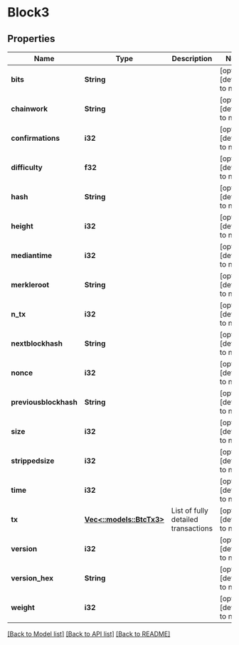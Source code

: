 # Block3

## Properties
Name | Type | Description | Notes
------------ | ------------- | ------------- | -------------
**bits** | **String** |  | [optional] [default to null]
**chainwork** | **String** |  | [optional] [default to null]
**confirmations** | **i32** |  | [optional] [default to null]
**difficulty** | **f32** |  | [optional] [default to null]
**hash** | **String** |  | [optional] [default to null]
**height** | **i32** |  | [optional] [default to null]
**mediantime** | **i32** |  | [optional] [default to null]
**merkleroot** | **String** |  | [optional] [default to null]
**n_tx** | **i32** |  | [optional] [default to null]
**nextblockhash** | **String** |  | [optional] [default to null]
**nonce** | **i32** |  | [optional] [default to null]
**previousblockhash** | **String** |  | [optional] [default to null]
**size** | **i32** |  | [optional] [default to null]
**strippedsize** | **i32** |  | [optional] [default to null]
**time** | **i32** |  | [optional] [default to null]
**tx** | [**Vec<::models::BtcTx3>**](BtcTx3.md) | List of fully detailed transactions | [optional] [default to null]
**version** | **i32** |  | [optional] [default to null]
**version_hex** | **String** |  | [optional] [default to null]
**weight** | **i32** |  | [optional] [default to null]

[[Back to Model list]](../README.md#documentation-for-models) [[Back to API list]](../README.md#documentation-for-api-endpoints) [[Back to README]](../README.md)


